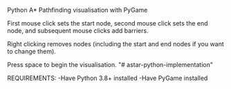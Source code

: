 Python A* Pathfinding visualisation with PyGame

First mouse click sets the start node, second mouse click sets the end node, and subsequent mouse clicks add barriers.

Right clicking removes nodes (including the start and end nodes if you want to change them).

Press space to begin the visualisation.
"# astar-python-implementation"

REQUIREMENTS:
  -Have Python 3.8+ installed
  -Have PyGame installed
